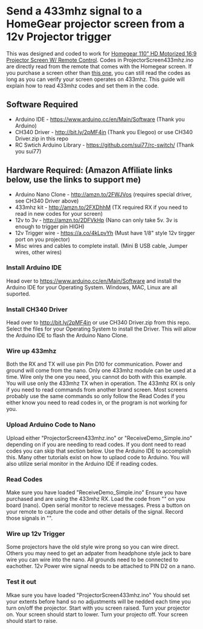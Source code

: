 # Send a 433mhz signal to a HomeGear projector screen from a 12v Projector trigger
This was designed and coded to work for [Homegear 110” HD Motorized 16:9 Projector Screen W/ Remote Control](http://amzn.to/2ppoBB0). Codes in ProjectorScreen433mhz.ino are directly read from the remote that comes with the Homegear screen. If you purchase a screen other than [this one](http://amzn.to/2ppoBB0), you can still read the codes as long as you can verify your screen operates on 433mhz. This guide will explain how to read 433mhz codes and set them in the code.

## Software Required
* Arduino IDE - https://www.arduino.cc/en/Main/Software (Thank you Arduino)
* CH340 Driver - http://bit.ly/2pMF4in (Thank you Elegoo) or use CH340 Driver.zip in this repo
* RC Swtich Arduino Library - https://github.com/sui77/rc-switch/ (Thank you sui77)

## Hardware Required: (Amazon Affiliate links below, use the links to support me)
* Arduino Nano Clone - http://amzn.to/2FWJVos (requires special driver, see CH340 Driver above)
* 433mhz kit - http://amzn.to/2FXDhhM (TX required RX if you need to read in new codes for your screen)
* 12v to 3v - http://amzn.to/2DFVkHp (Nano can only take 5v. 3v is enough to trigger pin HIGH)
* 12v Trigger wire - https://a.co/4kLpvYh (Must have 1/8" style 12v tirgger port on you projector)
* Misc wires and cables to complete install. (Mini B USB cable, Jumper wires, other wires)

### Install Arduino IDE
Head over to https://www.arduino.cc/en/Main/Software and install the Arduino IDE for your Operating System. Windows, MAC, Linux are all suported.

### Install CH340 Driver
Head over to http://bit.ly/2pMF4in or use CH340 Driver.zip from this repo.
Select the files for your Operating System to install the Driver. This will allow the Arduino IDE to flash the Arduino Nano Clone.

### Wire up 433mhz
Both the RX and TX will use pin Pin D10 for communication. Power and ground will come from the nano. Only one 433mhz module can be used at a time. Wire only the one you need, you cannot do both with this example. You will use only the 433mhz TX when in operation. The 433mhz RX is only if you need to read commands from another brand screen. Most screens probably use the same commands so only follow the Read Codes if you either know you need to read codes in, or the program is not working for you.

### Upload Arduino Code to Nano
Upload either "ProjectorScreen433mhz.ino" or "ReceiveDemo_Simple.ino" depending on if you are needing to read codes. If you dont need to read codes you can skip that section below. Use the Arduino IDE to accomplish this. Many other tutorials exist on how to uplaod code to Arduino. You will also utilize serial monitor in the Arduino IDE if reading codes. 

### Read Codes
Make sure you have loaded "ReceiveDemo_Simple.ino" Ensure you have purchased and are using the 433mhz RX. Load the code from "" on you board (nano). Open serial monitor to recieve messages. Press a button on your remote to capture the code and other details of the signal. Record those signals in "".

### Wire up 12v Trigger
Some projectors have the old style wire prong so you can wire direct. Others you may need to get an adpater from headphone style jack to bare wire you can wire into the nano. All grounds need to be connected to eachother. 12v Power wire signal needs to be attached to PIN D2 on a nano.

### Test it out
Mkae sure you have loaded "ProjectorScreen433mhz.ino" 
You should set your extents before hand so no adjustments will be nedded each time you turn on/off the projector.
Start with you screen raised.
Turn your projector on. Your screen should start to lower. 
Turn your projecto off. Your screen should start to raise.

